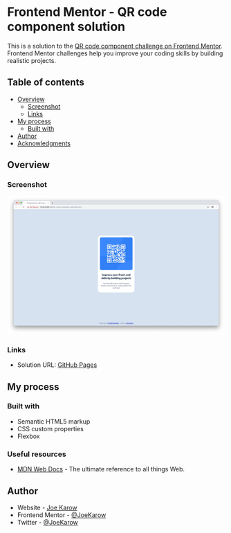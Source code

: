 # Frontend Mentor - QR code component solution

This is a solution to the [QR code component challenge on Frontend Mentor](https://www.frontendmentor.io/challenges/qr-code-component-iux_sIO_H). Frontend Mentor challenges help you improve your coding skills by building realistic projects. 

## Table of contents

- [Overview](#overview)
  - [Screenshot](#screenshot)
  - [Links](#links)
- [My process](#my-process)
  - [Built with](#built-with)
- [Author](#author)
- [Acknowledgments](#acknowledgments)


## Overview

### Screenshot

![](./screenshot.jpg)



### Links

- Solution URL: [GitHub Pages](https://joekarow.github.io/frontendmentor.io/qr-code-component-main/)

## My process

### Built with

- Semantic HTML5 markup
- CSS custom properties
- Flexbox


### Useful resources

- [MDN Web Docs](https://developer.mozilla.org/en-US/docs/Web/CSS) - The ultimate reference to all things Web.



## Author

- Website - [Joe Karow](https://joekarow.dev)
- Frontend Mentor - [@JoeKarow](https://www.frontendmentor.io/profile/JoeKarow)
- Twitter - [@JoeKarow](https://www.twitter.com/JoeKarow)



